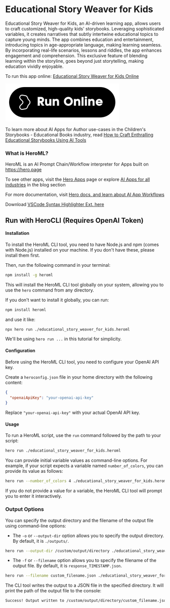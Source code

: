 # Educational Story Weaver for Kids

Educational Story Weaver for Kids, an AI-driven learning app, allows users to craft customized, high-quality kids' storybooks. Leveraging sophisticated variables, it creates narratives that subtly intertwine educational topics to capture young minds. The app combines education and entertainment, introducing topics in age-appropriate language, making learning seamless. By incorporating real-life scenarios, lessons and riddles, the app enhances engagement and comprehension. This exclusive feature of blending learning within the storyline, goes beyond just storytelling, making education vividly enjoyable.

To run this app online: [Educational Story Weaver for Kids Online](https://hero.page/app/educational-story-weaver-for-kids-weaving-knowledge-into-stories-seamlessly/hljkwwwMMAjdKpJRfs5l)

[![Run Educational Story Weaver for Kids Online](/assets/run.svg)](https://hero.page/app/educational-story-weaver-for-kids-weaving-knowledge-into-stories-seamlessly/hljkwwwMMAjdKpJRfs5l)

To learn more about AI Apps for Author use-cases in the Children's Storybooks - Educational Books industry, read [How to Craft Enthralling Educational Storybooks Using AI Tools](https://hero.page/blog/ai/children's-storybooks-educational-books/how-to-craft-enthralling-educational-storybooks-using-ai-tools/170795)

### What is HeroML?
HeroML is an AI Prompt Chain/Workflow interpreter for Apps built on https://hero.page 

To see other apps, visit the [Hero Apps](https://hero.page/apps) page or explore [AI Apps for all industries](https://hero.page/blog) in the blog section

For more documentation, visit [Hero docs, and learn about AI App Workflows](https://hero.page/tutorials/introduction-to-heroml)

Download [VSCode Syntax Highlighter Ext. here](https://marketplace.visualstudio.com/items?itemName=hero-page.heroml)

## Run with HeroCLI (Requires OpenAI Token)

#### Installation

To install the HeroML CLI tool, you need to have Node.js and npm (comes with Node.js) installed on your machine. If you don't have these, please install them first. 

Then, run the following command in your terminal:

```bash
npm install -g heroml
```

This will install the HeroML CLI tool globally on your system, allowing you to use the `hero` command from any directory.

If you don't want to install it globally, you can run:

```bash
npm install heroml
```

and use it like:

```bash
npx hero run ./educational_story_weaver_for_kids.heroml
```

We'll be using `hero run ...` in this tutorial for simplicity.

#### Configuration

Before using the HeroML CLI tool, you need to configure your OpenAI API key. 

Create a `heroconfig.json` file in your home directory with the following content:

```json
{
  "openaiApiKey": "your-openai-api-key"
}
```

Replace `"your-openai-api-key"` with your actual OpenAI API key.

#### Usage

To run a HeroML script, use the `run` command followed by the path to your script:

```bash
hero run ./educational_story_weaver_for_kids.heroml
```

You can provide initial variable values as command-line options. For example, if your script expects a variable named `number_of_colors`, you can provide its value as follows:

```bash
hero run --number_of_colors 4 ./educational_story_weaver_for_kids.heroml
```

If you do not provide a value for a variable, the HeroML CLI tool will prompt you to enter it interactively.

### Output Options

You can specify the output directory and the filename of the output file using command-line options:

- The `-o` or `--output-dir` option allows you to specify the output directory. By default, it is `./outputs/`.

```bash
hero run --output-dir /custom/output/directory ./educational_story_weaver_for_kids.heroml
```

- The `-f` or `--filename` option allows you to specify the filename of the output file. By default, it is `response_TIMESTAMP.json`.

```bash
hero run --filename custom_filename.json ./educational_story_weaver_for_kids.heroml
```

The CLI tool writes the output to a JSON file in the specified directory. It will print the path of the output file to the console:

```bash
Success! Output written to /custom/output/directory/custom_filename.json
```

